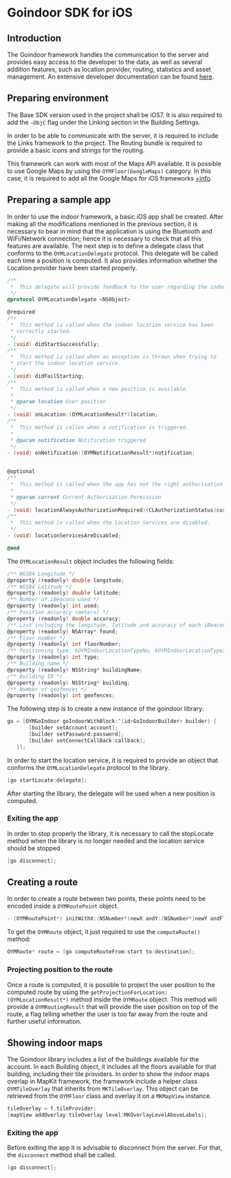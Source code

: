 # Goindoor SDK for iOS

## Introduction

The Goindoor framework handles the communication to the server and provides easy access to the developer to the data, as well as several addition features, such as location provider, routing, statistics and asset management.
An extensive developer documentation can be found [here](http://indoor-onyourmap.github.io/iOS-SDK/).


## Preparing environmentThe Base SDK version used in the project shall be iOS7. It is also required to add the `–ObjC` flag under the Linking section in the Building Settings.
In order to be able to communicate with the server, it is required to include the Links framework to the project. The Routing bundle is required to provide a basic icons and strings for the routing.
This framework can work with most of the Maps API available. It is possible to use Google Maps by using the `OYMFloor(GoogleMaps)` category. In this case, it is required to add all the Google Maps for iOS frameworks [+info](https://developers.google.com/maps/documentation/ios/).## Preparing a sample appIn order to use the indoor framework, a basic iOS app shall be created. After making all the modifications mentioned in the previous section, it is necessary to bear in mind that the application is using the Bluetooth and WiFi/Network connection; hence it is necessary to check that all this features are available.The next step is to define a delegate class that conforms to the `OYMLocationDelegate` protocol. This delegate will be called each time a position is computed. It also provides information whether the Location provider have been started properly.```objectivec/** *  This delegate will provide feedback to the user regarding the indoor location library. */@protocol OYMLocationDelegate <NSObject>@required/** *  This method is called when the indoor location service has been * correctly started. */- (void) didStartSuccessfully;/** *  This method is called when an exception is thrown when trying to * start the indoor location service. */- (void) didFailStarting;/** *  This method is called when a new position is available. * * @param location User position */- (void) onLocation:(OYMLocationResult*)location;/** *  This method is callen when a notification is triggered. * * @param notification Notification triggered */- (void) onNotification:(OYMNotificationResult*)notification;@optional/** *  This method is called when the app has not the right authorisation for the Location Services. * * @param current Current Authorisation Permission */- (void) locationAlwaysAuthorizationRequired:(CLAuthorizationStatus)current;/** *  This method is called when the Location Services are disabled. */- (void) locationServicesAreDisabled;@end
```The `OYMLocationResult` object includes the following fields:```objectivec/** WGS84 Longitude */@property (readonly) double longitude;/** WGS84 Latitude */@property (readonly) double latitude;/** Number of iBeacons used */@property (readonly) int used;/** Position accuracy (meters) */@property (readonly) double accuracy;/** List including the longitude, latitude and accuracy of each iBeacon in sight */@property (readonly) NSArray* found;/** Floor number */@property (readonly) int floorNumber;/** Positioning type: kOYMIndoorLocationTypeNo, kOYMIndoorLocationTypeIbeacon, kOYMIndoorLocationTypeGps */@property (readonly) int type;/** Building name */@property (readonly) NSString* buildingName;/** Building ID */@property (readonly) NSString* building;/** Number of geofences */@property (readonly) int geofences;```
The following step is to create a new instance of the goindoor library:```objectivecgo = [OYMGoIndoor goIndoorWithBlock:^(id<GoIndoorBuilder> builder) {       [builder setAccount:account];       [builder setPassword:password];       [builder setConnectCallBack:callback];   }];```
In order to start the location service, it is required to provide an object that conforms the `OYMLocationDelegate` protocol to the library.```objectivec[go startLocate:delegate];```
After starting the library, the delegate will be used when a new position is computed.### Exiting the appIn order to stop properly the library, it is necessary to call the stopLocate method when the library is no longer needed and the location service should be stopped```objectivec[go disconnect];```

## Creating a routeIn order to create a route between two points, these points need to be encoded inside a `OYMRoutePoint` object.```objectivec- (OYMRoutePoint*) initWithX:(NSNumber*)newX andY:(NSNumber*)newY andFloornumber:(NSNumber*)fn andBuildingId:(NSString*)bId;```To get the `OYMRoute` object, it just required to use the `computeRoute()` method:```objectivecOYMRoute* route = [go computeRouteFrom:start to:destination];```### Projecting position to the routeOnce a route is computed, it is possible to project the user position to the computed route by using the `getProjectionForLocation:(OYMLocationResult*)` method inside the `OYMRoute` object. This method will provide a `OYMRoutingResult` that will provide the user position on top of the route, a flag telling whether the user is too far away from the route and further useful information.## Showing indoor mapsThe Goindoor library includes a list of the buildings available for the account. In each Building object, it includes all the floors available for that building, including their tile providers. In order to show the indoor maps overlap in MapKit framework, the framework include a helper class `OYMTileOverlay` that inherits from `MKTileOverlay`. This object can be retrieved from the `OYMFloor` class and overlay it on a `MKMapView` instance.```objectivectileOverlay = f.tileProvider;[mapView addOverlay:tileOverlay level:MKOverlayLevelAboveLabels];```
### Exiting the appBefore exiting the app it is advisable to disconnect from the server. For that, the `disconnect` method shall be called.```objectivec[go disconnect];
```